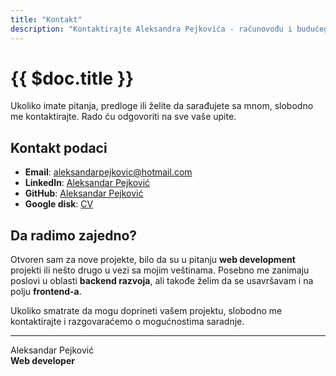 ```yaml
---
title: "Kontakt"
description: "Kontaktirajte Aleksandra Pejkovića - računovođu i budućeg web developera."
---
```


# {{ $doc.title }}

Ukoliko imate pitanja, predloge ili želite da sarađujete sa mnom, slobodno me kontaktirajte. Rado ću odgovoriti na sve vaše upite.

## Kontakt podaci

- **Email**: <a href="mailto:aleksandarpejkovic@hotmail.com" target="_blank">aleksandarpejkovic@hotmail.com</a>
- **LinkedIn**: <a href="https://www.linkedin.com/in/aleksandar-pejkovic" target="_blank">Aleksandar Pejković</a>
- **GitHub**: <a href="https://github.com/aleksandar-pejkovic" target="_blank">Aleksandar Pejković</a>
- **Google disk**: <a href="https://drive.google.com/file/d/1fsLBPACir7TwxX9ZzbELz9oQEm0VKy-M/view?usp=drive_link" target="_blank">CV</a>

## Da radimo zajedno?

Otvoren sam za nove projekte, bilo da su u pitanju **web development** projekti ili nešto drugo u vezi sa mojim veštinama. Posebno me zanimaju poslovi u oblasti **backend razvoja**, ali takođe želim da se usavršavam i na polju **frontend-a**.

Ukoliko smatrate da mogu doprineti vašem projektu, slobodno me kontaktirajte i razgovaraćemo o mogućnostima saradnje.

---
Aleksandar Pejković  
**Web developer**  
